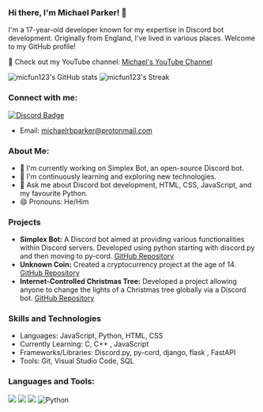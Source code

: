 ### Hi there, I'm Michael Parker! 👋

I'm a 17-year-old developer known for my expertise in Discord bot development. Originally from England, I've lived in various places. Welcome to my GitHub profile!

🌟 Check out my YouTube channel: [Michael's YouTube Channel](https://www.youtube.com/channel/UCseznP4Qb2DrRcDXcnAx_iw)

![micfun123's GitHub stats](https://github-readme-stats.vercel.app/api?username=micfun123&show_icons=true&theme=cobalt)
![micfun123's Streak](https://github-readme-streak-stats.herokuapp.com/?user=micfun123&theme=vue-dark&hide_border=true)

### Connect with me:

[![Discord Badge](https://discord.c99.nl/widget/theme-3/481377376475938826.png)](https://discord.gg/5jJmQPmvpV)
- Email: michaelrbparker@protonmail.com

### About Me:

- 🔭 I'm currently working on Simplex Bot, an open-source Discord bot.
- 🌱 I'm continuously learning and exploring new technologies.
- 💬 Ask me about Discord bot development, HTML, CSS, JavaScript, and my favourite Python.
- 😄 Pronouns: He/Him

### Projects

- **Simplex Bot:** A Discord bot aimed at providing various functionalities within Discord servers. Developed using python starting with discord.py and then moving to py-cord. [GitHub Repository](https://github.com/micfun123/Simplex_bot)
- **Unknown Coin:** Created a cryptocurrency project at the age of 14. [GitHub Repository](https://github.com/Unknown-Coin/unknownCoin)
- **Internet-Controlled Christmas Tree:** Developed a project allowing anyone to change the lights of a Christmas tree globally via a Discord bot. [GitHub Repository](https://github.com/micfun123/Discord_Controlled_Christmas_Tree)

### Skills and Technologies

- Languages: JavaScript, Python, HTML, CSS
- Currently Learning: C, C++ , JavaScript 
- Frameworks/Libraries: Discord.py, py-cord, django, flask , FastAPI
- Tools: Git, Visual Studio Code, SQL

### Languages and Tools:

<img src="https://img.shields.io/badge/html5%20-%23E34F26.svg?&style=for-the-badge&logo=html5&logoColor=white"> <img src="https://img.shields.io/badge/css3%20-%231572B6.svg?&style=for-the-badge&logo=css3&logoColor=white"> <img src="https://img.shields.io/badge/javascript%20-ffdd00.svg?&style=for-the-badge&logo=javascript&logoColor=black"> <img alt="Python" src="https://img.shields.io/badge/python-%2314354C.svg?&style=for-the-badge&logo=python&logoColor=white">
